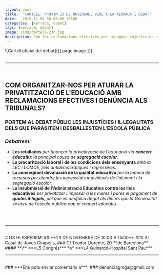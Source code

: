 ```yaml
---
layout: post
title:  "CARTELL: PRÒXIM 23 DE NOVEMBRE, VINE A LA XERRADA I DEBAT"
date:   2019-11-02 00:00:00 +0100
categories: [xerrada, debat]
tags: [xerrada, debat]
image: /img/cartell-23n.jpg
description: Com fer reclamacions efectives per impugnar injustícies i il·legalitats? Debat públic en defensa de l'escola pública contra els que la parasiten i desballesten. 
---
```

 
![Cartell oficial del debat]({{ page.image }})
<br>
<br>

---

<br>

## **COM ORGANITZAR-NOS PER ATURAR LA PRIVATITZACIÓ DE L'EDUCACIÓ AMB RECLAMACIONS EFECTIVES I DENÚNCIA ALS TRIBUNALS?**
### **PORTEM AL DEBAT PÚBLIC LES INJUSTÍCIES I IL·LEGALITATS DELS QUE PARASITEN I DESBALLESTEN L'ESCOLA PÚBLICA**

### *Debatrem:*
- **Les retallades** *per finançar la privatització de l'educació via **concert educatiu**: la principal causa de **segregació escolar***.
- **La precarització laboral i de les condicions dels ensenyants** *amb la LEC i LOMCE, lleis antidemocràtiques i regressives*.
- **La conseqüent devaluació de la qualitat educativa** *per la manca de recursos per atendre les necessitats individuals de l'alumnat i la segregació escolar*.
- **La insubmissió de l'Administració Educativa contra les lleis educatives** *per privatitzar i imposar a les mares i pares el pagament de **quotes il·legals**, pel que es desfalca degut als diners que la Generalitat sostreu de l'escola pública cap al concert educatiu.*
<br>
<br>

---

<br>
# US HI ESPEREM! 
## **23 DE NOVEMBRE DE 10:00 A 14:00**
### Al Casal de Joves Girapells, 
### C/ Teodor Llorente, 20 **de Barcelona**
#### **\<M\>** ***L5 Congrés*** *o* ***L4 Guinardó-Hospital Sant Pau***
<br>

---

<br>
### ***Ens pots enviar comentaris a***:
### denunciagroga@gmail.com